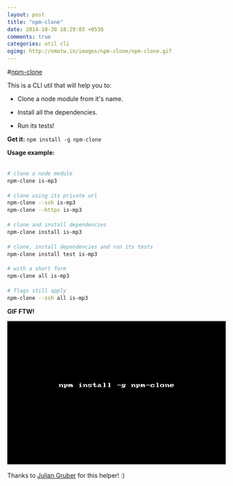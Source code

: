 ```yaml
---
layout: post
title: "npm-clone"
date: 2014-10-30 18:29:03 +0530
comments: true
categories: util cli 
ogimg: http://nmotw.in/images/npm-clone/npm-clone.gif
---
```


#[npm-clone](https://www.npmjs.org/package/npm-clone)

This is a CLI util that will help you to:

* Clone a node module from it's name.

* Install all the dependencies.

* Run its tests!

__Get it:__ `npm install -g npm-clone`

__Usage example:__


```sh

# clone a node module
npm-clone is-mp3

# clone using its private url
npm-clone --ssh is-mp3
npm-clone --https is-mp3

# clone and install dependencies
npm-clone install is-mp3

# clone, install dependencies and run its tests
npm-clone install test is-mp3

# with a short form
npm-clone all is-mp3

# flags still apply
npm-clone --ssh all is-mp3

```

__GIF FTW!__

![npm-clone](/images/npm-clone/npm-clone.gif)


Thanks to [Julian Gruber](http://juliangruber.com/) for this helper! :)
